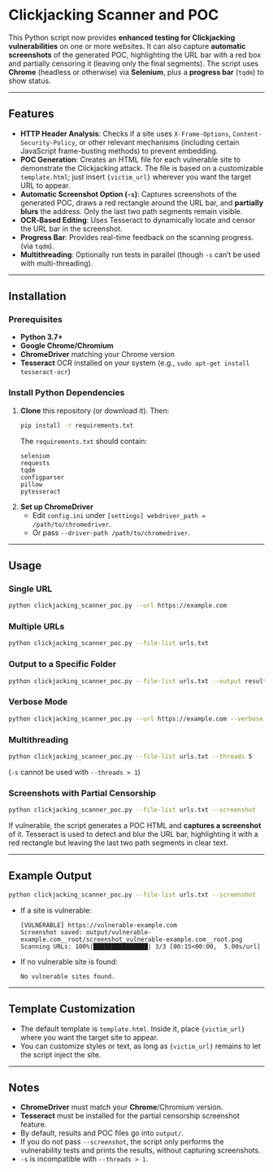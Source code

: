# Clickjacking Scanner and POC

This Python script now provides **enhanced testing for Clickjacking vulnerabilities** on one or more websites. It can also capture **automatic screenshots** of the generated POC, highlighting the URL bar with a red box and partially censoring it (leaving only the final segments). The script uses **Chrome** (headless or otherwise) via **Selenium**, plus a **progress bar** (`tqdm`) to show status.

---

## Features

- **HTTP Header Analysis**: Checks if a site uses `X-Frame-Options`, `Content-Security-Policy`, or other relevant mechanisms (including certain JavaScript frame-busting methods) to prevent embedding.
- **POC Generation**: Creates an HTML file for each vulnerable site to demonstrate the Clickjacking attack. The file is based on a customizable `template.html`; just insert `{victim_url}` wherever you want the target URL to appear.
- **Automatic Screenshot Option (`-s`)**: Captures screenshots of the generated POC, draws a red rectangle around the URL bar, and **partially blurs** the address. Only the last two path segments remain visible.
- **OCR‑Based Editing**: Uses Tesseract to dynamically locate and censor the URL bar in the screenshot.
- **Progress Bar**: Provides real-time feedback on the scanning progress. (via `tqdm`).
- **Multithreading**: Optionally run tests in parallel (though `-s` can’t be used with multi-threading).

---

## Installation

### Prerequisites

- **Python 3.7+**
- **Google Chrome/Chromium**
- **ChromeDriver** matching your Chrome version
- **Tesseract** OCR installed on your system (e.g., `sudo apt-get install tesseract-ocr`)

### Install Python Dependencies

1. **Clone** this repository (or download it). Then:
   ```bash
   pip install -r requirements.txt
   ```
   The `requirements.txt` should contain:
   ```
   selenium
   requests
   tqdm
   configparser
   pillow
   pytesseract
   ```
2. **Set up ChromeDriver**
   - Edit `config.ini` under `[settings] webdriver_path = /path/to/chromedriver`.
   - Or pass `--driver-path /path/to/chromedriver`.

---

## Usage

### Single URL
```bash
python clickjacking_scanner_poc.py --url https://example.com
```

### Multiple URLs
```bash
python clickjacking_scanner_poc.py --file-list urls.txt
```

### Output to a Specific Folder
```bash
python clickjacking_scanner_poc.py --file-list urls.txt --output results/
```

### Verbose Mode
```bash
python clickjacking_scanner_poc.py --url https://example.com --verbose
```

### Multithreading
```bash
python clickjacking_scanner_poc.py --file-list urls.txt --threads 5
```
(`-s` cannot be used with `--threads > 1`)

### Screenshots with Partial Censorship
```bash
python clickjacking_scanner_poc.py --file-list urls.txt --screenshot
```
If vulnerable, the script generates a POC HTML and **captures a screenshot** of it. Tesseract is used to detect and blur the URL bar, highlighting it with a red rectangle but leaving the last two path segments in clear text.

---

## Example Output

```bash
python clickjacking_scanner_poc.py --file-list urls.txt --screenshot
```

- If a site is vulnerable:
  ```
  [VULNERABLE] https://vulnerable-example.com
  Screenshot saved: output/vulnerable-example.com__root/screenshot_vulnerable-example.com__root.png
  Scanning URLs: 100%|███████████████| 3/3 [00:15<00:00,  5.00s/url]
  ```

- If no vulnerable site is found:
  ```
  No vulnerable sites found.
  ```

---

## Template Customization

- The default template is `template.html`. Inside it, place `{victim_url}` where you want the target site to appear.
- You can customize styles or text, as long as `{victim_url}` remains to let the script inject the site.

---

## Notes

- **ChromeDriver** must match your **Chrome**/Chromium version.
- **Tesseract** must be installed for the partial censorship screenshot feature.
- By default, results and POC files go into `output/`.
- If you do not pass `--screenshot`, the script only performs the vulnerability tests and prints the results, without capturing screenshots.
- `-s` is incompatible with `--threads > 1`.

